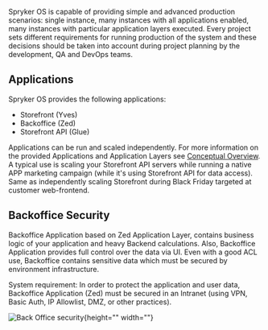 Spryker OS is capable of providing simple and advanced production scenarios: single instance, many instances with all applications enabled, many instances with particular application layers executed. Every project sets different requirements for running production of the system and these decisions should be taken into account during project planning by the development, QA and DevOps teams.

## Applications
Spryker OS provides the following applications:

* Storefront (Yves)
* Backoffice (Zed)
* Storefront API (Glue)

Applications can be run and scaled independently. For more information on the provided Applications and Application Layers see [Conceptual Overview](https://documentation.spryker.com/docs/concept-overview).
A typical use is scaling your Storefront API servers while running a native APP marketing campaign (while it's using Storefront API for data access). Same as independently scaling Storefront during Black Friday targeted at customer web-frontend.

## Backoffice Security
Backoffice Application based on Zed Application Layer, contains business logic of your application and heavy Backend calculations. Also, Backoffice Application provides full control over the data via UI.
Even with a good ACL use, Backoffice contains sensitive data which must be secured by environment infrastructure. 

System requirement: In order to protect the application and user data, Backoffice Application (Zed) must be secured in an Intranet (using VPN, Basic Auth, IP Allowlist, DMZ, or other practices).

![Back Office security](https://spryker.s3.eu-central-1.amazonaws.com/docs/Developer+Guide/Running+Production/spryker-applications-in-hosting-env.png){height="" width=""}
